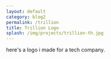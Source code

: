 ```yaml
---
layout: default
category: blog2
permalink: /trillion
title: Trillion Logo
splash: /img/projects/trillion-th.jpg
---
```


here's a logo i made for a tech company.